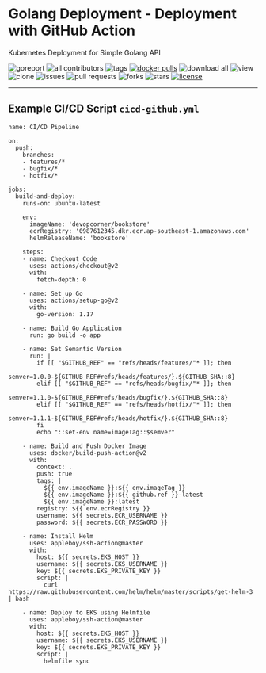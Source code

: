 # Golang Deployment - Deployment with GitHub Action

Kubernetes Deployment for Simple Golang API

![goreport](https://goreportcard.com/badge/github.com/devopscorner/golang-deployment)
![all contributors](https://img.shields.io/github/contributors/devopscorner/golang-deployment)
![tags](https://img.shields.io/github/v/tag/devopscorner/golang-deployment?sort=semver)
[![docker pulls](https://img.shields.io/docker/pulls/devopscorner/bookstore.svg)](https://hub.docker.com/r/devopscorner/bookstore/)
![download all](https://img.shields.io/github/downloads/devopscorner/golang-deployment/total.svg)
![view](https://views.whatilearened.today/views/github/devopscorner/golang-deployment.svg)
![clone](https://img.shields.io/badge/dynamic/json?color=success&label=clone&query=count&url=https://github.com/devopscorner/golang-deployment/blob/master/clone.json?raw=True&logo=github)
![issues](https://img.shields.io/github/issues/devopscorner/golang-deployment)
![pull requests](https://img.shields.io/github/issues-pr/devopscorner/golang-deployment)
![forks](https://img.shields.io/github/forks/devopscorner/golang-deployment)
![stars](https://img.shields.io/github/stars/devopscorner/golang-deployment)
[![license](https://img.shields.io/github/license/devopscorner/golang-deployment)](https://img.shields.io/github/license/devopscorner/golang-deployment)

---

## Example CI/CD Script `cicd-github.yml`

```
name: CI/CD Pipeline

on:
  push:
    branches:
    - features/*
    - bugfix/*
    - hotfix/*

jobs:
  build-and-deploy:
    runs-on: ubuntu-latest

    env:
      imageName: 'devopcorner/bookstore'
      ecrRegistry: '0987612345.dkr.ecr.ap-southeast-1.amazonaws.com'
      helmReleaseName: 'bookstore'

    steps:
    - name: Checkout Code
      uses: actions/checkout@v2
      with:
        fetch-depth: 0

    - name: Set up Go
      uses: actions/setup-go@v2
      with:
        go-version: 1.17

    - name: Build Go Application
      run: go build -o app

    - name: Set Semantic Version
      run: |
        if [[ "$GITHUB_REF" == "refs/heads/features/"* ]]; then
          semver=1.0.0-${GITHUB_REF#refs/heads/features/}.${GITHUB_SHA::8}
        elif [[ "$GITHUB_REF" == "refs/heads/bugfix/"* ]]; then
          semver=1.1.0-${GITHUB_REF#refs/heads/bugfix/}.${GITHUB_SHA::8}
        elif [[ "$GITHUB_REF" == "refs/heads/hotfix/"* ]]; then
          semver=1.1.1-${GITHUB_REF#refs/heads/hotfix/}.${GITHUB_SHA::8}
        fi
        echo "::set-env name=imageTag::$semver"

    - name: Build and Push Docker Image
      uses: docker/build-push-action@v2
      with:
        context: .
        push: true
        tags: |
          ${{ env.imageName }}:${{ env.imageTag }}
          ${{ env.imageName }}:${{ github.ref }}-latest
          ${{ env.imageName }}:latest
        registry: ${{ env.ecrRegistry }}
        username: ${{ secrets.ECR_USERNAME }}
        password: ${{ secrets.ECR_PASSWORD }}

    - name: Install Helm
      uses: appleboy/ssh-action@master
      with:
        host: ${{ secrets.EKS_HOST }}
        username: ${{ secrets.EKS_USERNAME }}
        key: ${{ secrets.EKS_PRIVATE_KEY }}
        script: |
          curl https://raw.githubusercontent.com/helm/helm/master/scripts/get-helm-3 | bash

    - name: Deploy to EKS using Helmfile
      uses: appleboy/ssh-action@master
      with:
        host: ${{ secrets.EKS_HOST }}
        username: ${{ secrets.EKS_USERNAME }}
        key: ${{ secrets.EKS_PRIVATE_KEY }}
        script: |
          helmfile sync
```
